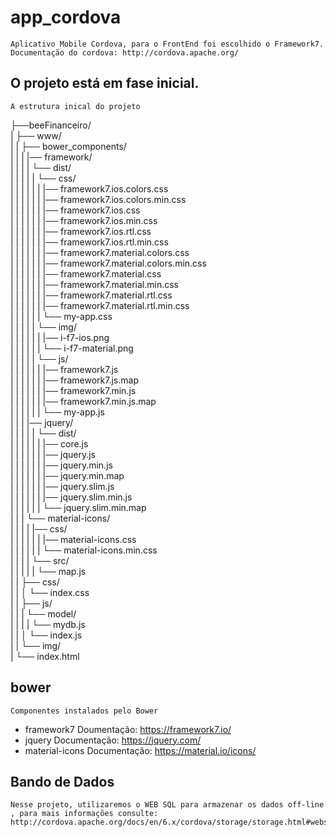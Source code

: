 # app_cordova

    Aplicativo Mobile Cordova, para o FrontEnd foi escolhido o Framework7.
    Documentação do cordova: http://cordova.apache.org/

## O projeto está em fase inicial.

    A estrutura inical do projeto

├──beeFinanceiro/<br>
|   ├── www/<br>
|   |   ├── bower_components/<br>
|   |   |   |── framework/<br>
|   |   |   |   └── dist/<br>
|   |   |   |   |   └── css/<br>
|   |   |   |   |   |   |── framework7.ios.colors.css<br>
|   |   |   |   |   |   |── framework7.ios.colors.min.css<br>
|   |   |   |   |   |   |── framework7.ios.css<br>
|   |   |   |   |   |   |── framework7.ios.min.css<br>
|   |   |   |   |   |   |── framework7.ios.rtl.css<br>
|   |   |   |   |   |   |── framework7.ios.rtl.min.css<br>
|   |   |   |   |   |   |── framework7.material.colors.css<br>
|   |   |   |   |   |   |── framework7.material.colors.min.css<br>
|   |   |   |   |   |   |── framework7.material.css<br>
|   |   |   |   |   |   |── framework7.material.min.css<br>
|   |   |   |   |   |   |── framework7.material.rtl.css<br>
|   |   |   |   |   |   |── framework7.material.rtl.min.css<br>
|   |   |   |   |   |   └── my-app.css<br>
|   |   |   |   |   └── img/<br>
|   |   |   |   |   |   |── i-f7-ios.png<br>
|   |   |   |   |   |   └── i-f7-material.png<br>
|   |   |   |   |   └── js/<br>
|   |   |   |   |   |   |── framework7.js<br>
|   |   |   |   |   |   |── framework7.js.map<br>
|   |   |   |   |   |   |── framework7.min.js<br>
|   |   |   |   |   |   |── framework7.min.js.map<br>
|   |   |   |   |   |   └── my-app.js<br>
|   |   |   |── jquery/<br>
|   |   |   |   |   └── dist/<br>
|   |   |   |   |   |   |── core.js<br>
|   |   |   |   |   |   |── jquery.js<br>
|   |   |   |   |   |   |── jquery.min.js<br>
|   |   |   |   |   |   |── jquery.min.map<br>
|   |   |   |   |   |   |── jquery.slim.js<br>
|   |   |   |   |   |   |── jquery.slim.min.js<br>
|   |   |   |   |   |   └── jquery.slim.min.map<br>
|   |   |   └── material-icons/<br>
|   |   |   |   |── css/<br>
|   |   |   |   |   |   |── material-icons.css<br>
|   |   |   |   |   |   └── material-icons.min.css<br>
|   |   |   |   └── src/<br>
|   |   |   |       |   └── map.js<br>
|   |   ├── css/<br>
|   |   │   └── index.css<br>
|   |   ├── js/<br>
|   |   |   └── model/<br>
|   |   |   |   └── mydb.js<br>
|   |   │   └── index.js<br>
|   |   └── img/<br>
|   └── index.html<br>
    
## bower

    Componentes instalados pelo Bower
  * framework7 
        Doumentação: https://framework7.io/
  * jquery
        Documentação: https://jquery.com/
  * material-icons
        Documentação: https://material.io/icons/
        
## Bando de Dados

    Nesse projeto, utilizaremos o WEB SQL para armazenar os dados off-line , para mais informações consulte: http://cordova.apache.org/docs/en/6.x/cordova/storage/storage.html#websql

